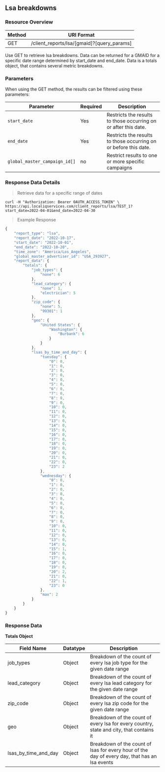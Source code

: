 ## Lsa breakdowns

### Resource Overview

| Method | URI Format |
|---|---|
| GET | /client_reports/lsa/[gmaid]?[query_params] |

Use GET to retrieve lsa breakdowns. Data can be returned for a GMAID for a specific date range determined by start_date and end_date. Data is a totals object, that contains several metric breakdowns.

### Parameters

When using the GET method, the results can be filtered using these parameters:

| Parameter | Required | Description |
|---|---|---|
|`start_date`|Yes|Restricts the results to those occurring on or after this date.|
|`end_date`|Yes|Restricts the results to those occurring on or before this date.|
|`global_master_campaign_id[]`| no |Restrict results to one or more specific campaigns|


### Response Data Details

> Retrieve data for a specific range of dates

```
curl -H "Authorization: Bearer OAUTH_ACCESS_TOKEN" \
https://api.localiqservices.com/client_reports/lsa/TEST_1?start_date=2022-04-01&end_date=2022-04-30
```

> Example Response

```javascript
{
    "report_type": "lsa",
    "report_date": "2022-10-17",
    "start_date": "2022-10-01",
    "end_date": "2022-10-20",
    "time_zone": "America/Los_Angeles",
    "global_master_advertiser_id": "USA_293927",
    "report_data": {
        "totals": {
            "job_types": {
                "none": 6
            },
            "lead_category": {
                "none": 1,
                "electrician": 5
            },
            "zip_code": {
                "none": 5,
                "99301": 1
            },
            "geo": {
                "United States": {
                    "Washington": {
                        "Burbank": 6
                    }
                }
            },
            "lsas_by_time_and_day": {
                "tuesday": {
                    "0": 0,
                    "1": 0,
                    "2": 0,
                    "3": 0,
                    "4": 0,
                    "5": 0,
                    "6": 0,
                    "7": 0,
                    "8": 0,
                    "9": 0,
                    "10": 0,
                    "11": 0,
                    "12": 0,
                    "13": 0,
                    "14": 0,
                    "15": 0,
                    "16": 0,
                    "17": 0,
                    "18": 0,
                    "19": 0,
                    "20": 0,
                    "21": 0,
                    "22": 0,
                    "23": 2
                },
                "wednesday": {
                    "0": 0,
                    "1": 0,
                    "2": 0,
                    "3": 0,
                    "4": 0,
                    "5": 0,
                    "6": 0,
                    "7": 0,
                    "8": 0,
                    "9": 0,
                    "10": 0,
                    "11": 0,
                    "12": 0,
                    "13": 0,
                    "14": 0,
                    "15": 1,
                    "16": 0,
                    "17": 0,
                    "18": 0,
                    "19": 0,
                    "20": 2,
                    "21": 0,
                    "22": 1,
                    "23": 0
                },
                "max": 2
            }
        }
    }
}
```

### Response Data

**Totals Object**

|Field Name|Datatype|Description|
|---|---|---|
|job_types|Object| Breakdown of the count of every lsa job type for the given date range|
|lead_category|Object| Breakdown of the count of every lsa lead category for the given date range|
|zip_code|Object| Breakdown of the count of every lsa zip code for the given date range|
|geo|Object| Breakdown of the count of every lsa for every country, state and city, that contains it|
|lsas_by_time_and_day|Object| Breakdown of the count of lsas for every hour of the day of every day, that has an lsa events  |

